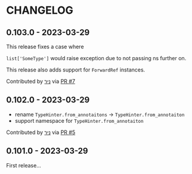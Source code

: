 CHANGELOG
=========

0.103.0 - 2023-03-29
--------------------

This release fixes a case where

`list['SomeType']` would raise exception due to not passing ns further on.

This release also adds support for `ForwardRef` instances.

Contributed by [ניר](https://github.com/nrbnlulu) via [PR #7](https://github.com/nrbnlulu/typingref/pull/7/)


0.102.0 - 2023-03-29
--------------------

- rename `TypeHinter.from_annotaitons` -> `TypeHinter.from_annotaiton`
- support namespace for `TypeHinter.from_annotaiton`

Contributed by [ניר](https://github.com/nrbnlulu) via [PR #5](https://github.com/nrbnlulu/typingref/pull/5/)


0.101.0 - 2023-03-29
--------------------

First release...

